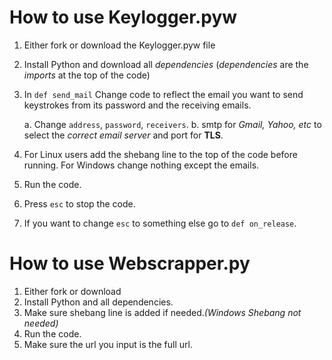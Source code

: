 # How to use Keylogger.pyw

1. Either fork or download the Keylogger.pyw file
2. Install Python and download all *dependencies* (*dependencies* are the *imports* at the top of the code) 
3. In ```def send_mail``` Change code to reflect the email you want to send keystrokes from its password and the receiving emails. 

   a. Change ```address```, ```password```, ```receivers```.
   b. smtp for *Gmail, Yahoo, etc* to select the *correct email server* and port for **TLS**. 
4. For Linux users add the shebang line to the top of the code before running. For Windows change nothing except the emails.
5. Run the code.
6. Press ```esc``` to stop the code.
7. If you want to change ```esc``` to something else go to ```def on_release```.

# How to use Webscrapper.py

1. Either fork or download
2. Install Python and all dependencies.
3. Make sure shebang line is added if needed.*(Windows Shebang not needed)*
4. Run the code. 
5. Make sure the url you input is the full url. 
